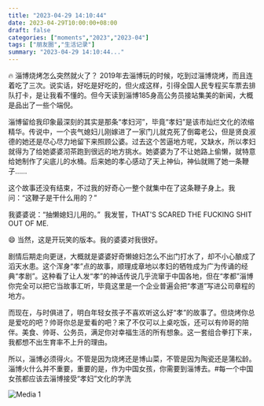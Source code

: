 ```yaml
---
title: "2023-04-29 14:10:44"
date: 2023-04-29T10:00:00+08:00
draft: false
categories: ["moments","2023","2023-04"]
tags: ["朋友圈","生活记录"]
summary: "2023-04-29 14:10:44..."
---
```


🔥 淄博烧烤怎么突然就火了？
​
​2019年去淄博玩的时候，吃到过淄博烧烤，而且连着吃了三次。说实话，好吃是好吃的，但火成这样，引得全国人民专程买车票去排队打卡，是让我看不懂的。但今天读到淄博185身高公务员接站集美的新闻，大概是品出了一些个端倪。

淄博留给我印象最深刻的其实是那条“孝妇河”，毕竟“孝妇”是该市灿烂文化的浓缩精华。传说中，一个丧气媳妇儿刚嫁进了一家门儿就克死了倒霉老公，但是贤良淑德的她还是尽心尽力地留下来照顾公婆。过去这个苦逼地方呢，又缺水，所以孝妇就得为了给她婆婆沏茶跑到很远的地方挑水。她婆婆为了不让她路上偷懒，就特意给她制作了尖底儿的水桶。后来她的孝心感动了天上神仙，神仙就赐了她一条鞭子……

这个故事还没有结束，不过我的好奇心一整个就集中在了这条鞭子身上。我问：“这鞭子是干什么用的？”

我婆婆说：“抽懒媳妇儿用的。”
​
我发誓，​THAT'S SCARED THE FUCKING SHIT OUT OF ME.

😄 当然，这是开玩笑的版本。我的婆婆对我很好。

剧情后期走向更谜，大概就是婆婆好奇懒媳妇怎么不出门打水了，却不小心酿成了滔天水患。这个浑身“孝”点的故事，顺理成章地以孝妇的牺牲成为广为传诵的经典“孝剧”。这种看了让人发“孝”的神话传说几乎流窜于中国各地，但在“孝都”淄博你完全可以把它当故事汇听，毕竟这里是一个企业普遍会把“孝道”写进公司章程的地方。

而现在，与时俱进了，明白年轻女孩子不喜欢听这么好“孝”的故事了。但烧烤你总是爱吃的吧？帅哥你总是爱看的吧？来了不仅可以上桌吃饭，还可以有帅哥的陪伴。美食、帅哥、公务员，满足你对幸福生活的所有想象。这一套组合拳打下来，我都想不出生育率不上升的理由。

所以，淄博必须得火。不管是因为烧烤还是博山菜，不管是因为陶瓷还是蒲松龄。淄博火什么并不重要，重要的是，作为中国女孩，你需要到淄博去。
​
​#每一个中国女孩都应该去淄博接受“孝妇”文化的学洗

![Media 1](/Moments/photos/2023-04-29/202304291410440.jpg)

